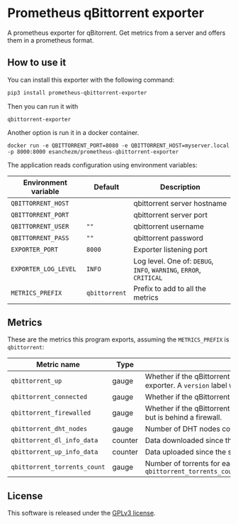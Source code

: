 # Prometheus qBittorrent exporter

A prometheus exporter for qBitorrent. Get metrics from a server and offers them in a prometheus format.


## How to use it

You can install this exporter with the following command:

```bash
pip3 install prometheus-qbittorrent-exporter
```

Then you can run it with

```
qbittorrent-exporter
```

Another option is run it in a docker container.

```
docker run -e QBITTORRENT_PORT=8080 -e QBITTORRENT_HOST=myserver.local -p 8000:8000 esanchezm/prometheus-qbittorrent-exporter
```

The application reads configuration using environment variables:

| Environment variable | Default       | Description |
| -------------------- | ------------- | ----------- |
| `QBITTORRENT_HOST`   |               | qbittorrent server hostname |
| `QBITTORRENT_PORT`   |               | qbittorrent server port |
| `QBITTORRENT_USER`   | `""`          | qbittorrent username |
| `QBITTORRENT_PASS`   | `""`          | qbittorrent password |
| `EXPORTER_PORT`      | `8000`        | Exporter listening port |
| `EXPORTER_LOG_LEVEL` | `INFO`        | Log level. One of: `DEBUG`, `INFO`, `WARNING`, `ERROR`, `CRITICAL` |
| `METRICS_PREFIX`     | `qbittorrent` | Prefix to add to all the metrics |


## Metrics

These are the metrics this program exports, assuming the `METRICS_PREFIX` is `qbittorrent`:


| Metric name                                         | Type     | Description      |
| --------------------------------------------------- | -------- | ---------------- |
| `qbittorrent_up`                                    | gauge    | Whether if the qBittorrent server is answering requests from this exporter. A `version` label with the server version is added |
| `qbittorrent_connected`                                         | gauge    | Whether if the qBittorrent server is connected to the Bittorrent network.  |
| `qbittorrent_firewalled`                                        | gauge    | Whether if the qBittorrent server is connected to the Bittorrent network but is behind a firewall.  |
| `qbittorrent_dht_nodes`                                         | gauge    | Number of DHT nodes connected to |
| `qbittorrent_dl_info_data`                                      | counter  | Data downloaded since the server started, in bytes |
| `qbittorrent_up_info_data`                                      | counter  | Data uploaded since the server started, in bytes |
| `qbittorrent_torrents_count`                                    | gauge    | Number of torrents for each `category` and `status`. Example: `qbittorrent_torrents_count{category="movies",status="downloading"}`|

## License

This software is released under the [GPLv3 license](LICENSE).
